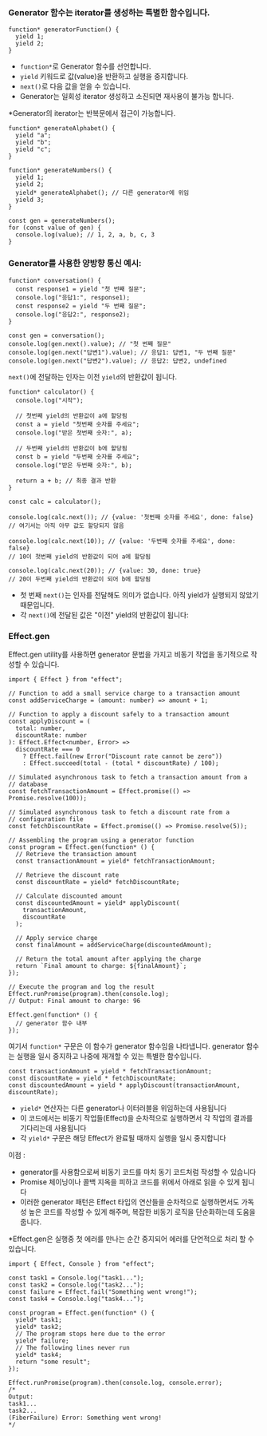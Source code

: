 ### Generator 함수는 iterator를 생성하는 특별한 함수입니다.

```tsx
function* generatorFunction() {
  yield 1;
  yield 2;
}
```

- `function*`로 Generator 함수를 선언합니다.
- `yield` 키워드로 값(value)을 반환하고 실행을 중지합니다.
- `next()`로 다음 값을 얻을 수 있습니다.
- Generator는 일회성 iterator 생성하고 소진되면 재사용이 불가능 합니다.

\*Generator의 iterator는 반복문에서 접근이 가능합니다.

```tsx
function* generateAlphabet() {
  yield "a";
  yield "b";
  yield "c";
}

function* generateNumbers() {
  yield 1;
  yield 2;
  yield* generateAlphabet(); // 다른 generator에 위임
  yield 3;
}

const gen = generateNumbers();
for (const value of gen) {
  console.log(value); // 1, 2, a, b, c, 3
}
```

### Generator를 사용한 양방향 통신 예시:

```tsx
function* conversation() {
  const response1 = yield "첫 번째 질문";
  console.log("응답1:", response1);
  const response2 = yield "두 번째 질문";
  console.log("응답2:", response2);
}

const gen = conversation();
console.log(gen.next().value); // "첫 번째 질문"
console.log(gen.next("답변1").value); // 응답1: 답변1, "두 번째 질문"
console.log(gen.next("답변2").value); // 응답2: 답변2, undefined
```

`next()`에 전달하는 인자는 이전 `yield`의 반환값이 됩니다.

```tsx
function* calculator() {
  console.log("시작");

  // 첫번째 yield의 반환값이 a에 할당됨
  const a = yield "첫번째 숫자를 주세요";
  console.log("받은 첫번째 숫자:", a);

  // 두번째 yield의 반환값이 b에 할당됨
  const b = yield "두번째 숫자를 주세요";
  console.log("받은 두번째 숫자:", b);

  return a + b; // 최종 결과 반환
}

const calc = calculator();

console.log(calc.next()); // {value: '첫번째 숫자를 주세요', done: false}
// 여기서는 아직 아무 값도 할당되지 않음

console.log(calc.next(10)); // {value: '두번째 숫자를 주세요', done: false}
// 10이 첫번째 yield의 반환값이 되어 a에 할당됨

console.log(calc.next(20)); // {value: 30, done: true}
// 20이 두번째 yield의 반환값이 되어 b에 할당됨
```

- 첫 번째 `next()`는 인자를 전달해도 의미가 없습니다. 아직 yield가 실행되지 않았기 때문입니다.
- 각 `next()`에 전달된 값은 "이전" yield의 반환값이 됩니다:

### Effect.gen

Effect.gen utility를 사용하면 generator 문법을 가지고 비동기 작업을 동기적으로 작성할 수 있습니다.

```tsx
import { Effect } from "effect";

// Function to add a small service charge to a transaction amount
const addServiceCharge = (amount: number) => amount + 1;

// Function to apply a discount safely to a transaction amount
const applyDiscount = (
  total: number,
  discountRate: number
): Effect.Effect<number, Error> =>
  discountRate === 0
    ? Effect.fail(new Error("Discount rate cannot be zero"))
    : Effect.succeed(total - (total * discountRate) / 100);

// Simulated asynchronous task to fetch a transaction amount from a
// database
const fetchTransactionAmount = Effect.promise(() => Promise.resolve(100));

// Simulated asynchronous task to fetch a discount rate from a
// configuration file
const fetchDiscountRate = Effect.promise(() => Promise.resolve(5));

// Assembling the program using a generator function
const program = Effect.gen(function* () {
  // Retrieve the transaction amount
  const transactionAmount = yield* fetchTransactionAmount;

  // Retrieve the discount rate
  const discountRate = yield* fetchDiscountRate;

  // Calculate discounted amount
  const discountedAmount = yield* applyDiscount(
    transactionAmount,
    discountRate
  );

  // Apply service charge
  const finalAmount = addServiceCharge(discountedAmount);

  // Return the total amount after applying the charge
  return `Final amount to charge: ${finalAmount}`;
});

// Execute the program and log the result
Effect.runPromise(program).then(console.log);
// Output: Final amount to charge: 96
```

```tsx
Effect.gen(function* () {
  // generator 함수 내부
});
```

여기서 `function*` 구문은 이 함수가 generator 함수임을 나타냅니다. generator 함수는 실행을 일시 중지하고 나중에 재개할 수 있는 특별한 함수입니다.

```tsx
const transactionAmount = yield * fetchTransactionAmount;
const discountRate = yield * fetchDiscountRate;
const discountedAmount = yield * applyDiscount(transactionAmount, discountRate);
```

- `yield*` 연산자는 다른 generator나 이터러블을 위임하는데 사용됩니다
- 이 코드에서는 비동기 작업들(Effect)을 순차적으로 실행하면서 각 작업의 결과를 기다리는데 사용됩니다
- 각 `yield*` 구문은 해당 Effect가 완료될 때까지 실행을 일시 중지합니다

이점 :

- generator를 사용함으로써 비동기 코드를 마치 동기 코드처럼 작성할 수 있습니다
- Promise 체이닝이나 콜백 지옥을 피하고 코드를 위에서 아래로 읽을 수 있게 됩니다
- 이러한 generator 패턴은 Effect 타입의 연산들을 순차적으로 실행하면서도 가독성 높은 코드를 작성할 수 있게 해주며, 복잡한 비동기 로직을 단순화하는데 도움을 줍니다.

\*Effect.gen은 실행중 첫 에러를 만나는 순간 중지되어 에러를 단언적으로 처리 할 수 있습니다.

```tsx
import { Effect, Console } from "effect";

const task1 = Console.log("task1...");
const task2 = Console.log("task2...");
const failure = Effect.fail("Something went wrong!");
const task4 = Console.log("task4...");

const program = Effect.gen(function* () {
  yield* task1;
  yield* task2;
  // The program stops here due to the error
  yield* failure;
  // The following lines never run
  yield* task4;
  return "some result";
});

Effect.runPromise(program).then(console.log, console.error);
/*
Output:
task1...
task2...
(FiberFailure) Error: Something went wrong!
*/
```
